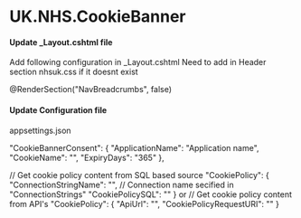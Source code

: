 # UK.NHS.CookieBanner

#### Update _Layout.cshtml file

Add following configuration in _Layout.cshtml
Need to add in Header section nhsuk.css if it doesnt exist
<link rel="stylesheet" href="~/_content/UK.NHS.CookieBanner/lib/cookiebanner/css/nhsuk.css" asp-append-version="true" />


<partial name="_CookieConsentPartial" />

 @RenderSection("NavBreadcrumbs", false)

#### Update Configuration file
appsettings.json

 "CookieBannerConsent": {
    "ApplicationName": "Application name",
    "CookieName": "",
    "ExpiryDays": "365"
  },

  // Get cookie policy content from SQL based source
  "CookiePolicy": {
    "ConnectionStringName": "", // Connection name secified in "ConnectionStrings"
    "CookiePolicySQL": ""
  }
or 
   // Get cookie policy content from API's
  "CookiePolicy": {
    "ApiUrl": "",
    "CookiePolicyRequestURI": ""
  }

